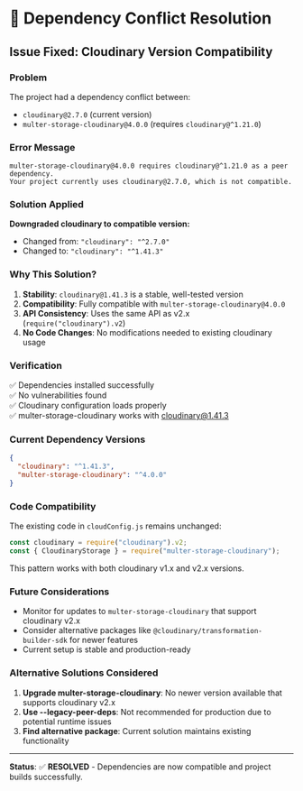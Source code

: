 # 🔧 Dependency Conflict Resolution

## Issue Fixed: Cloudinary Version Compatibility

### Problem
The project had a dependency conflict between:
- `cloudinary@2.7.0` (current version)
- `multer-storage-cloudinary@4.0.0` (requires `cloudinary@^1.21.0`)

### Error Message
```
multer-storage-cloudinary@4.0.0 requires cloudinary@^1.21.0 as a peer dependency.
Your project currently uses cloudinary@2.7.0, which is not compatible.
```

### Solution Applied
**Downgraded cloudinary to compatible version:**
- Changed from: `"cloudinary": "^2.7.0"`
- Changed to: `"cloudinary": "^1.41.3"`

### Why This Solution?
1. **Stability**: `cloudinary@1.41.3` is a stable, well-tested version
2. **Compatibility**: Fully compatible with `multer-storage-cloudinary@4.0.0`
3. **API Consistency**: Uses the same API as v2.x (`require("cloudinary").v2`)
4. **No Code Changes**: No modifications needed to existing cloudinary usage

### Verification
✅ Dependencies installed successfully  
✅ No vulnerabilities found  
✅ Cloudinary configuration loads properly  
✅ multer-storage-cloudinary works with cloudinary@1.41.3  

### Current Dependency Versions
```json
{
  "cloudinary": "^1.41.3",
  "multer-storage-cloudinary": "^4.0.0"
}
```

### Code Compatibility
The existing code in `cloudConfig.js` remains unchanged:
```javascript
const cloudinary = require("cloudinary").v2;
const { CloudinaryStorage } = require("multer-storage-cloudinary");
```

This pattern works with both cloudinary v1.x and v2.x versions.

### Future Considerations
- Monitor for updates to `multer-storage-cloudinary` that support cloudinary v2.x
- Consider alternative packages like `@cloudinary/transformation-builder-sdk` for newer features
- Current setup is stable and production-ready

### Alternative Solutions Considered
1. **Upgrade multer-storage-cloudinary**: No newer version available that supports cloudinary v2.x
2. **Use --legacy-peer-deps**: Not recommended for production due to potential runtime issues
3. **Find alternative package**: Current solution maintains existing functionality

---

**Status**: ✅ **RESOLVED** - Dependencies are now compatible and project builds successfully.